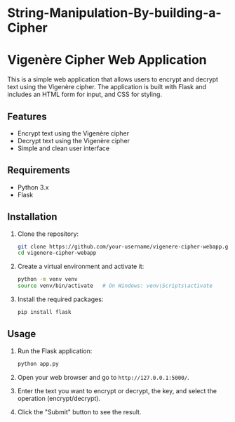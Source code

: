 # String-Manipulation-By-building-a-Cipher
# Vigenère Cipher Web Application

This is a simple web application that allows users to encrypt and decrypt text using the Vigenère cipher. The application is built with Flask and includes an HTML form for input, and CSS for styling.

## Features

- Encrypt text using the Vigenère cipher
- Decrypt text using the Vigenère cipher
- Simple and clean user interface

## Requirements

- Python 3.x
- Flask

## Installation

1. Clone the repository:
    ```sh
    git clone https://github.com/your-username/vigenere-cipher-webapp.git
    cd vigenere-cipher-webapp
    ```

2. Create a virtual environment and activate it:
    ```sh
    python -m venv venv
    source venv/bin/activate   # On Windows: venv\Scripts\activate
    ```

3. Install the required packages:
    ```sh
    pip install flask
    ```

## Usage

1. Run the Flask application:
    ```sh
    python app.py
    ```

2. Open your web browser and go to `http://127.0.0.1:5000/`.

3. Enter the text you want to encrypt or decrypt, the key, and select the operation (encrypt/decrypt).

4. Click the "Submit" button to see the result.
